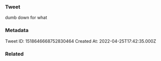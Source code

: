 ### Tweet
dumb down for what

### Metadata
Tweet ID: 1518646668752830464
Created At: 2022-04-25T17:42:35.000Z

### Related

